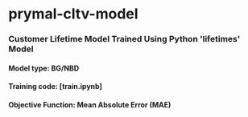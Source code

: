 # prymal-cltv-model

### Customer Lifetime Model Trained Using Python 'lifetimes' Model

#### Model type: BG/NBD
#### Training code: [train.ipynb]
#### Objective Function: Mean Absolute Error (MAE)